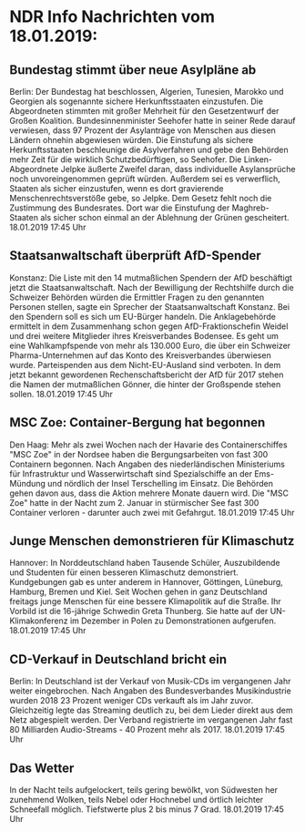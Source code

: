 # NDR Info Nachrichten vom 18.01.2019:


## Bundestag stimmt über neue Asylpläne ab
Berlin: Der Bundestag hat beschlossen, Algerien, Tunesien, Marokko und Georgien als sogenannte sichere Herkunftsstaaten einzustufen. Die Abgeordneten stimmten mit großer Mehrheit für den Gesetzentwurf der Großen Koalition. Bundesinnenminister Seehofer hatte in seiner Rede darauf verwiesen, dass 97 Prozent der Asylanträge von Menschen aus diesen Ländern ohnehin abgewiesen würden. Die Einstufung als sichere Herkunftsstaaten beschleunige die Asylverfahren und gebe den Behörden mehr Zeit für die wirklich Schutzbedürftigen, so Seehofer. Die Linken-Abgeordnete Jelpke äußerte Zweifel daran, dass individuelle Asylansprüche noch unvoreingenommen geprüft würden. Außerdem sei es verwerflich, Staaten als sicher einzustufen, wenn es dort gravierende Menschenrechtsverstöße gebe, so Jelpke. Dem Gesetz fehlt noch die Zustimmung des Bundesrates. Dort war die Einstufung der Maghreb-Staaten als sicher schon einmal an der Ablehnung der Grünen gescheitert. 18.01.2019 17:45 Uhr 

## Staatsanwaltschaft überprüft AfD-Spender
Konstanz: Die Liste mit den 14 mutmaßlichen Spendern der AfD beschäftigt jetzt die Staatsanwaltschaft. Nach der Bewilligung der Rechtshilfe durch die Schweizer Behörden würden die Ermittler Fragen zu den genannten Personen stellen, sagte ein Sprecher der Staatsanwaltschaft Konstanz. Bei den Spendern soll es sich um EU-Bürger handeln. Die Anklagebehörde ermittelt in dem Zusammenhang schon gegen AfD-Fraktionschefin Weidel und drei weitere Mitglieder ihres Kreisverbandes Bodensee. Es geht um eine Wahlkampfspende von mehr als 130.000 Euro, die über ein Schweizer Pharma-Unternehmen auf das Konto des Kreisverbandes überwiesen wurde. Parteispenden aus dem Nicht-EU-Ausland sind verboten. In dem jetzt bekannt gewordenen Rechenschaftsbericht der AfD für 2017 stehen die Namen der mutmaßlichen Gönner, die hinter der Großspende stehen sollen. 18.01.2019 17:45 Uhr 

## MSC Zoe: Container-Bergung hat begonnen
Den Haag: Mehr als zwei Wochen nach der Havarie des Containerschiffes "MSC Zoe" in der Nordsee haben die Bergungsarbeiten von fast 300 Containern begonnen. Nach Angaben des niederländischen Ministeriums für Infrastruktur und Wasserwirtschaft sind Spezialschiffe an der Ems-Mündung und nördlich der Insel Terschelling im Einsatz. Die Behörden gehen davon aus, dass die Aktion mehrere Monate dauern wird. Die "MSC Zoe" hatte in der Nacht zum 2. Januar in stürmischer See fast 300 Container verloren - darunter auch zwei mit Gefahrgut. 18.01.2019 17:45 Uhr 

## Junge Menschen demonstrieren für Klimaschutz
Hannover: In Norddeutschland haben Tausende Schüler, Auszubildende und Studenten für einen besseren Klimaschutz demonstriert. Kundgebungen gab es unter anderem in Hannover, Göttingen, Lüneburg, Hamburg, Bremen und Kiel. Seit Wochen gehen in ganz Deutschland freitags junge Menschen für eine bessere Klimapolitik auf die Straße. Ihr Vorbild ist die 16-jährige Schwedin Greta Thunberg. Sie hatte auf der UN-Klimakonferenz im Dezember in Polen zu Demonstrationen aufgerufen. 18.01.2019 17:45 Uhr 

## CD-Verkauf in Deutschland bricht ein
Berlin: In Deutschland ist der Verkauf von Musik-CDs im vergangenen Jahr weiter eingebrochen. Nach Angaben des Bundesverbandes Musikindustrie wurden 2018 23 Prozent weniger CDs verkauft als im Jahr zuvor. Gleichzeitig legte das Streaming deutlich zu, bei dem Lieder direkt aus dem Netz abgespielt werden. Der Verband registrierte im vergangenen Jahr fast 80 Milliarden Audio-Streams - 40 Prozent mehr als 2017. 18.01.2019 17:45 Uhr 

## Das Wetter
In der Nacht teils aufgelockert, teils gering bewölkt, von Südwesten her zunehmend Wolken, teils Nebel oder Hochnebel und örtlich leichter Schneefall möglich. Tiefstwerte plus 2 bis minus 7 Grad. 18.01.2019 17:45 Uhr 
